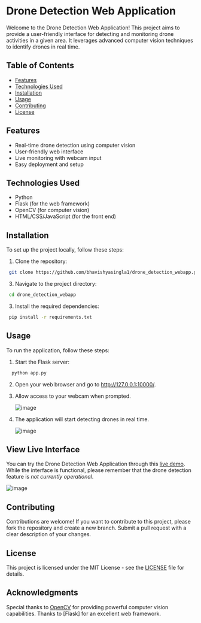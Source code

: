# Drone Detection Web Application

Welcome to the Drone Detection Web Application! This project aims to provide a user-friendly interface for detecting and monitoring drone activities in a given area. It leverages advanced computer vision techniques to identify drones in real time.

## Table of Contents
- [Features](#features)
- [Technologies Used](#technologies-used)
- [Installation](#installation)
- [Usage](#usage)
- [Contributing](#contributing)
- [License](#license)

## Features
- Real-time drone detection using computer vision
- User-friendly web interface
- Live monitoring with webcam input
- Easy deployment and setup

## Technologies Used
- Python
- Flask (for the web framework)
- OpenCV (for computer vision)
- HTML/CSS/JavaScript (for the front end)

## Installation
To set up the project locally, follow these steps:

1. Clone the repository:

```bash
 git clone https://github.com/bhavishyasingla1/drone_detection_webapp.git
   ```
3. Navigate to the project directory:
  ```bash
   cd drone_detection_webapp
   ```
3. Install the required dependencies:
  ```bash
   pip install -r requirements.txt
   ```
## Usage
To run the application, follow these steps:

1. Start the Flask server:
 ```bash
   python app.py
   ```
2. Open your web browser and go to http://127.0.0.1:10000/.
3. Allow access to your webcam when prompted.

   ![image](https://github.com/user-attachments/assets/ebd26ee5-7ffd-49a3-a255-fd7ad9cfe82b)

5. The application will start detecting drones in real time.
   
   ![image](https://github.com/user-attachments/assets/37e5ca7c-2a58-4d8d-ab28-c120e2e61f78)


## View Live Interface
You can try the Drone Detection Web Application through this [live demo](https://drone-detection-webapp.onrender.com). While the interface is functional, please remember that the drone detection feature is *not currently operational*.

![image](https://github.com/user-attachments/assets/0c35679c-6bd5-4c82-81e3-11f7573595d8)

## Contributing
Contributions are welcome! If you want to contribute to this project, please fork the repository and create a new branch. Submit a pull request with a clear description of your changes.

## License
This project is licensed under the MIT License - see the [LICENSE](LICENSE) file for details.

## Acknowledgments
Special thanks to [OpenCV](https://opencv.org/) for providing powerful computer vision capabilities.
Thanks to [Flask] for an excellent web framework.






